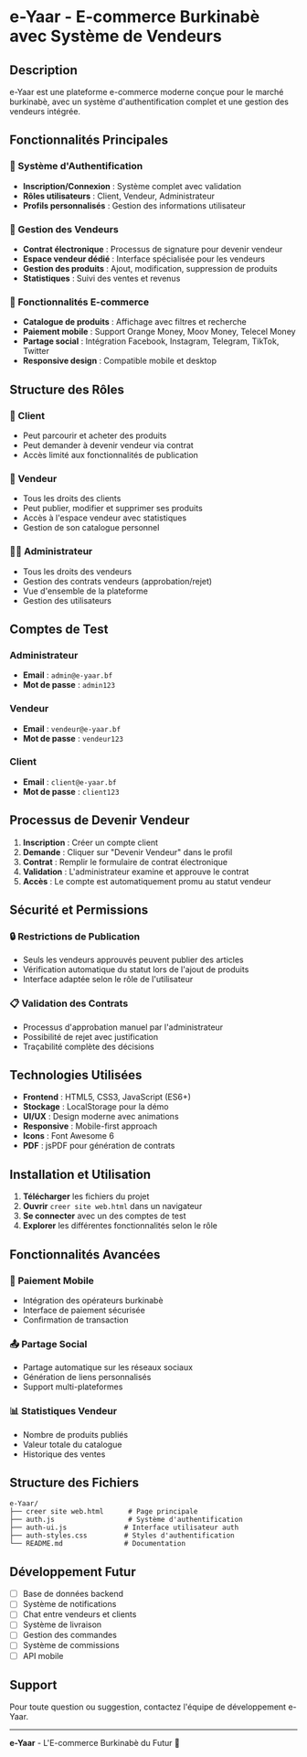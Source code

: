 # e-Yaar - E-commerce Burkinabè avec Système de Vendeurs

## Description

e-Yaar est une plateforme e-commerce moderne conçue pour le marché burkinabè, avec un système d'authentification complet et une gestion des vendeurs intégrée.

## Fonctionnalités Principales

### 🔐 Système d'Authentification
- **Inscription/Connexion** : Système complet avec validation
- **Rôles utilisateurs** : Client, Vendeur, Administrateur
- **Profils personnalisés** : Gestion des informations utilisateur

### 🏪 Gestion des Vendeurs
- **Contrat électronique** : Processus de signature pour devenir vendeur
- **Espace vendeur dédié** : Interface spécialisée pour les vendeurs
- **Gestion des produits** : Ajout, modification, suppression de produits
- **Statistiques** : Suivi des ventes et revenus

### 🛒 Fonctionnalités E-commerce
- **Catalogue de produits** : Affichage avec filtres et recherche
- **Paiement mobile** : Support Orange Money, Moov Money, Telecel Money
- **Partage social** : Intégration Facebook, Instagram, Telegram, TikTok, Twitter
- **Responsive design** : Compatible mobile et desktop

## Structure des Rôles

### 👤 Client
- Peut parcourir et acheter des produits
- Peut demander à devenir vendeur via contrat
- Accès limité aux fonctionnalités de publication

### 🏪 Vendeur
- Tous les droits des clients
- Peut publier, modifier et supprimer ses produits
- Accès à l'espace vendeur avec statistiques
- Gestion de son catalogue personnel

### 👨‍💼 Administrateur
- Tous les droits des vendeurs
- Gestion des contrats vendeurs (approbation/rejet)
- Vue d'ensemble de la plateforme
- Gestion des utilisateurs

## Comptes de Test

### Administrateur
- **Email** : `admin@e-yaar.bf`
- **Mot de passe** : `admin123`

### Vendeur
- **Email** : `vendeur@e-yaar.bf`
- **Mot de passe** : `vendeur123`

### Client
- **Email** : `client@e-yaar.bf`
- **Mot de passe** : `client123`

## Processus de Devenir Vendeur

1. **Inscription** : Créer un compte client
2. **Demande** : Cliquer sur "Devenir Vendeur" dans le profil
3. **Contrat** : Remplir le formulaire de contrat électronique
4. **Validation** : L'administrateur examine et approuve le contrat
5. **Accès** : Le compte est automatiquement promu au statut vendeur

## Sécurité et Permissions

### 🔒 Restrictions de Publication
- Seuls les vendeurs approuvés peuvent publier des articles
- Vérification automatique du statut lors de l'ajout de produits
- Interface adaptée selon le rôle de l'utilisateur

### 📋 Validation des Contrats
- Processus d'approbation manuel par l'administrateur
- Possibilité de rejet avec justification
- Traçabilité complète des décisions

## Technologies Utilisées

- **Frontend** : HTML5, CSS3, JavaScript (ES6+)
- **Stockage** : LocalStorage pour la démo
- **UI/UX** : Design moderne avec animations
- **Responsive** : Mobile-first approach
- **Icons** : Font Awesome 6
- **PDF** : jsPDF pour génération de contrats

## Installation et Utilisation

1. **Télécharger** les fichiers du projet
2. **Ouvrir** `creer site web.html` dans un navigateur
3. **Se connecter** avec un des comptes de test
4. **Explorer** les différentes fonctionnalités selon le rôle

## Fonctionnalités Avancées

### 📱 Paiement Mobile
- Intégration des opérateurs burkinabè
- Interface de paiement sécurisée
- Confirmation de transaction

### 📤 Partage Social
- Partage automatique sur les réseaux sociaux
- Génération de liens personnalisés
- Support multi-plateformes

### 📊 Statistiques Vendeur
- Nombre de produits publiés
- Valeur totale du catalogue
- Historique des ventes

## Structure des Fichiers

```
e-Yaar/
├── creer site web.html      # Page principale
├── auth.js                  # Système d'authentification
├── auth-ui.js              # Interface utilisateur auth
├── auth-styles.css         # Styles d'authentification
└── README.md               # Documentation
```

## Développement Futur

- [ ] Base de données backend
- [ ] Système de notifications
- [ ] Chat entre vendeurs et clients
- [ ] Système de livraison
- [ ] Gestion des commandes
- [ ] Système de commissions
- [ ] API mobile

## Support

Pour toute question ou suggestion, contactez l'équipe de développement e-Yaar.

---

**e-Yaar** - L'E-commerce Burkinabè du Futur 🚀 